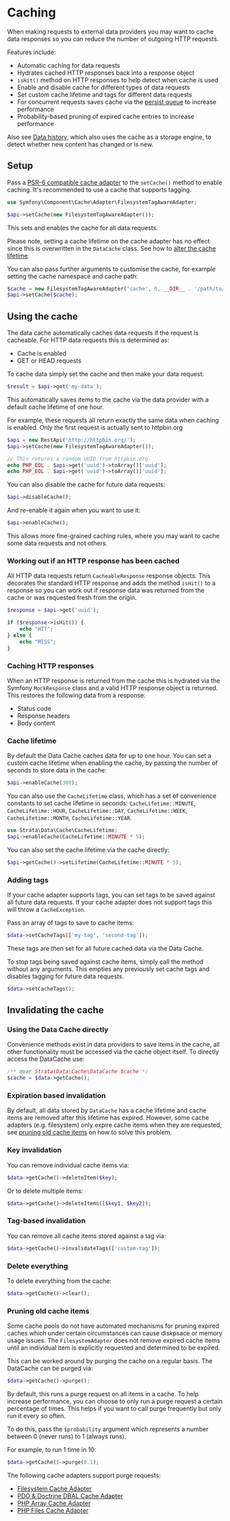 # Caching

When making requests to external data providers you may want to cache data responses so you can reduce the number of 
outgoing HTTP requests. 

Features include:

* Automatic caching for data requests
* Hydrates cached HTTP responses back into a response object  
* `isHit()` method on HTTP responses to help detect when cache is used
* Enable and disable cache for different types of data requests
* Set custom cache lifetime and tags for different data requests
* For concurrent requests saves cache via the [persist queue](https://symfony.com/doc/current/components/cache/cache_pools.html#saving-cache-items) to increase performance
* Probability-based pruning of expired cache entries to increase performance

Also see [Data history](data-history.md), which also uses the cache as a storage engine, to detect whether new content 
has changed or is new.

## Setup

Pass a [PSR-6 compatible cache adapter](https://symfony.com/doc/current/components/cache/cache_pools.html#creating-cache-pools) 
to the `setCache()` method to enable caching. It's recommended to use a cache that supports tagging. 

```php
use Symfony\Component\Cache\Adapter\FilesystemTagAwareAdapter;

$api->setCache(new FilesystemTagAwareAdapter());
```

This sets and enables the cache for all data requests.

Please note, setting a cache lifetime on the cache adapter has no effect since this is overwritten in the `DataCache`
class. See how to [alter the cache lifetime](#cache-lifetime).

You can also pass further arguments to customise the cache, for example setting the cache namespace and cache path:

```php
$cache = new FilesystemTagAwareAdapter('cache', 0, __DIR__ . '/path/to/cache/folder');
$api->setCache($cache);
```

## Using the cache

The data cache automatically caches data requests if the request is cacheable. For HTTP data requests this is determined as: 

* Cache is enabled
* GET or HEAD requests

To cache data simply set the cache and then make your data request:

```php
$result = $api->get('my-data');
```

This automatically saves items to the cache via the data provider with a default cache lifetime of one hour. 

For example, these requests all return exactly the same data when caching is enabled. Only the first request is actually
sent to httpbin.org

```php
$api = new RestApi('http://httpbin.org/');
$api->setCache(new FilesystemTagAwareAdapter());

// This returns a random UUID from httpbin.org
echo PHP_EOL . $api->get('uuid')->toArray()['uuid'];
echo PHP_EOL . $api->get('uuid')->toArray()['uuid'];
```

You can also disable the cache for future data requests:

```php
$api->disableCache();
```

And re-enable it again when you want to use it:

```php
$api->enableCache();
```

This allows more fine-grained caching rules, where you may want to cache some data requests and not others.

### Working out if an HTTP response has been cached

All HTTP data requests return `CacheableResponse` response objects. This decorates the standard HTTP response and adds 
the method `isHit()` to a response so you can work out if response data was returned from the cache or was 
requested fresh from the origin.

```php
$response = $api->get('uuid');

if ($response->isHit()) {
    echo "HIT";
} else {
    echo "MISS";
}
```

### Caching HTTP responses

When an HTTP response is returned from the cache this is hydrated via the Symfony `MockResponse` class and a valid HTTP 
response object is returned. This restores the following data from a response:

* Status code
* Response headers
* Body content

### Cache lifetime

By default the Data Cache caches data for up to one hour. You can set a custom cache lifetime when enabling the cache, by 
passing the number of seconds to store data in the cache:

```php
$api->enableCache(300);
```

You can also use the `CacheLifetime` class, which has a set of convenience constants to set cache lifetime in seconds: 
`CacheLifetime::MINUTE`, `CacheLifetime::HOUR`, `CacheLifetime::DAY`, `CacheLifetime::WEEK`, `CacheLifetime::MONTH`, 
`CacheLifetime::YEAR`.

```php
use Strata\Data\Cache\CacheLifetime;
$api->enableCache(CacheLifetime::MINUTE * 5);
```

You can also set the cache lifetime via the cache directly:

```php
$api->getCache()->setLifetime(CacheLifetime::MINUTE * 5);
```

### Adding tags

If your cache adapter supports tags, you can set tags to be saved against all future data requests. If your cache adapter 
does not support tags this will throw a `CacheException`.

Pass an array of tags to save to cache items:

```php
$data->setCacheTags(['my-tag', 'second-tag']);
```

These tags are then set for all future cached data via the Data Cache.

To stop tags being saved against cache items, simply call the method without any arguments. This empties any previously 
set cache tags and disables tagging for future data requests.

```php
$data->setCacheTags();
```

## Invalidating the cache

### Using the Data Cache directly

Convenience methods exist in data providers to save items in the cache, all other functionality must be accessed via the
cache object itself. To directly access the DataCache use:

```php
/** @var Strata\Data\Cache\DataCache $cache */
$cache = $data->getCache();
```

### Expiration based invalidation

By default, all data stored by `DataCache` has a cache lifetime and cache items are removed after this lifetime has expired.
However, some cache adapters (e.g. filesystem) only expire cache items when they are requested, see 
[pruning old cache items](#pruning-old-cache-items) on how to solve this problem.

### Key invalidation

You can remove individual cache items via:

```php
$data->getCache()->deleteItem($key);
```

Or to delete multiple items:

```php
$data->getCache()->deleteItems([$key1, $key2]);
```

### Tag-based invalidation

You can remove all cache items stored against a tag via:

```php
$data->getCache()->invalidateTags(['custom-tag']);
```

### Delete everything

To delete everything from the cache:

```php
$data->getCache()->clear();
```

### Pruning old cache items

Some cache pools do not have automated mechanisms for pruning expired caches which under certain circumstances can cause 
diskpsace or memory usage issues. The `FilesystemAdapter` does not remove expired cache items until an individual item 
is explicitly requested and determined to be expired.

This can be worked around by purging the cache on a regular basis. The DataCache can be purged via:

```php
$data->getCache()->purge();
```

By default, this runs a purge request on all items in a cache. To help increase performance, you can choose to only run 
a purge request a certain percentage of times. This helps if you want to call purge frequently but only run it every so 
often.

To do this, pass the `$probability` argument which represents a number between 0 (never runs) to 1 (always runs).  

For example, to run 1 time in 10:

```php
$data->getCache()->purge(0.1);
```

The following cache adapters support purge requests:

* [Filesystem Cache Adapter](https://symfony.com/doc/current/components/cache/adapters/filesystem_adapter.html)
* [PDO & Doctrine DBAL Cache Adapter](https://symfony.com/doc/current/components/cache/adapters/pdo_doctrine_dbal_adapter.html)
* [PHP Array Cache Adapter](https://symfony.com/doc/current/components/cache/adapters/php_array_cache_adapter.html)
* [PHP Files Cache Adapter](https://symfony.com/doc/current/components/cache/adapters/php_files_adapter.html)

